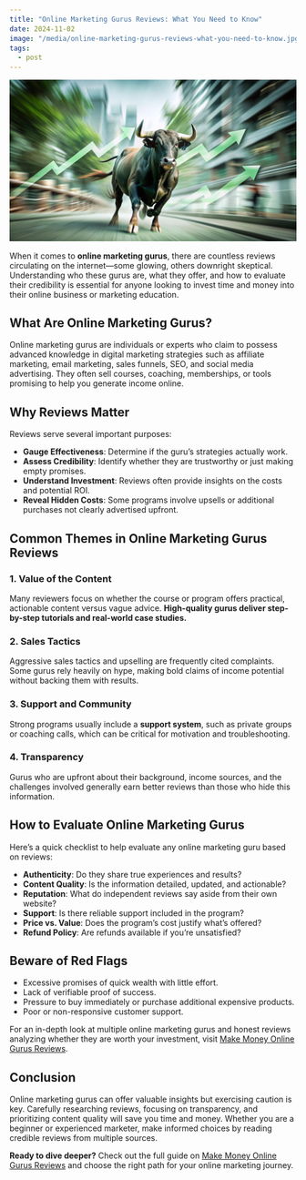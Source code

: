 ```yaml
---
title: "Online Marketing Gurus Reviews: What You Need to Know"
date: 2024-11-02
image: "/media/online-marketing-gurus-reviews-what-you-need-to-know.jpg"
tags:
  - post
---
```


![Online Marketing Gurus Reviews: What You Need to Know](/media/online-marketing-gurus-reviews-what-you-need-to-know.jpg)

When it comes to **online marketing gurus**, there are countless reviews circulating on the internet—some glowing, others downright skeptical. Understanding who these gurus are, what they offer, and how to evaluate their credibility is essential for anyone looking to invest time and money into their online business or marketing education.

## What Are Online Marketing Gurus?

Online marketing gurus are individuals or experts who claim to possess advanced knowledge in digital marketing strategies such as affiliate marketing, email marketing, sales funnels, SEO, and social media advertising. They often sell courses, coaching, memberships, or tools promising to help you generate income online.

## Why Reviews Matter

Reviews serve several important purposes:

- **Gauge Effectiveness**: Determine if the guru’s strategies actually work.
- **Assess Credibility**: Identify whether they are trustworthy or just making empty promises.
- **Understand Investment**: Reviews often provide insights on the costs and potential ROI.
- **Reveal Hidden Costs**: Some programs involve upsells or additional purchases not clearly advertised upfront.

## Common Themes in Online Marketing Gurus Reviews

### 1. **Value of the Content**

Many reviewers focus on whether the course or program offers practical, actionable content versus vague advice. **High-quality gurus deliver step-by-step tutorials and real-world case studies.**

### 2. **Sales Tactics**

Aggressive sales tactics and upselling are frequently cited complaints. Some gurus rely heavily on hype, making bold claims of income potential without backing them with results.

### 3. **Support and Community**

Strong programs usually include a **support system**, such as private groups or coaching calls, which can be critical for motivation and troubleshooting.

### 4. **Transparency**

Gurus who are upfront about their background, income sources, and the challenges involved generally earn better reviews than those who hide this information.

## How to Evaluate Online Marketing Gurus

Here’s a quick checklist to help evaluate any online marketing guru based on reviews:

- **Authenticity**: Do they share true experiences and results?
- **Content Quality**: Is the information detailed, updated, and actionable?
- **Reputation**: What do independent reviews say aside from their own website?
- **Support**: Is there reliable support included in the program?
- **Price vs. Value**: Does the program’s cost justify what’s offered?
- **Refund Policy**: Are refunds available if you’re unsatisfied?

## Beware of Red Flags

- Excessive promises of quick wealth with little effort.
- Lack of verifiable proof of success.
- Pressure to buy immediately or purchase additional expensive products.
- Poor or non-responsive customer support.

For an in-depth look at multiple online marketing gurus and honest reviews analyzing whether they are worth your investment, visit [Make Money Online Gurus Reviews](https://supertotallyawesome.com/posts/make-money-online-gurus/).

## Conclusion

Online marketing gurus can offer valuable insights but exercising caution is key. Carefully researching reviews, focusing on transparency, and prioritizing content quality will save you time and money. Whether you are a beginner or experienced marketer, make informed choices by reading credible reviews from multiple sources.

**Ready to dive deeper?** Check out the full guide on [Make Money Online Gurus Reviews](https://supertotallyawesome.com/posts/make-money-online-gurus/) and choose the right path for your online marketing journey.
